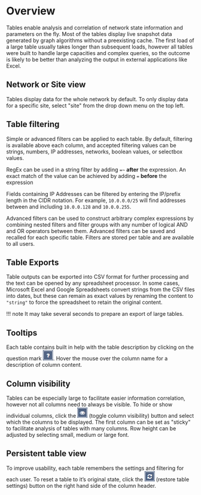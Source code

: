 # Overview

Tables enable analysis and correlation of network state information and
parameters on the fly. Most of the tables display live snapshot data
generated by graph algorithms without a preexisting cache. The first
load of a large table usually takes longer than subsequent loads,
however all tables were built to handle large capacities and complex
queries, so the outcome is likely to be better than analyzing the output
in external applications like Excel.

## Network or Site view

Tables display data for the whole network by default. To only display
data for a specific site, select "site" from the drop down menu on the
top left.

## Table filtering

Simple or advanced filters can be applied to each table. By default,
filtering is available above each column, and accepted filtering values
can be strings, numbers, IP addresses, networks, boolean values, or
selectbox values.

RegEx can be used in a string filter by adding `=~` **after** the
expression. An exact match of the value can be achieved by adding `=`
**before** the expression

Fields containing IP Addresses can be filtered by entering the IP/prefix
length in the CIDR notation. For example, `10.0.0.0/25` will find
addresses between and including `10.0.0.128` and `10.0.0.255`.

Advanced filters can be used to construct arbitrary complex expressions
by combining nested filters and filter groups with any number of logical
AND and OR operators between them. Advanced filters can be saved and
recalled for each specific table. Filters are stored per table and are
available to all users.

## Table Exports

Table outputs can be exported into CSV format for further processing and
the text can be opened by any spreadsheet processor. In some cases,
Microsoft Excel and Google Spreadsheets convert strings from the CSV
files into dates, but these can remain as exact values by renaming the
content to `"string"` to force the spreadsheet to retain the original
content.

!!! note
    It may take several seconds to prepare an export of large tables.

## Tooltips

Each table contains built in help with the table description by clicking on the
question mark ![tooltip](tooltip.png). Hover the mouse over the column name for
a description of column content.

## Column visibility

Tables can be especially large to facilitate easier information
correlation, however not all columns need to always be visible. To hide
or show individual columns, click the ![visibility](visibility.png)
(toggle column visibility) button and select which the columns to be
displayed. The first column can be set as "sticky" to facilitate
analysis of tables with many columns. Row height can be adjusted by
selecting small, medium or large font.

## Persistent table view

To improve usability, each table remembers the settings and filtering for each
user. To reset a table to it’s original state, click
the ![restore](restore.png) (restore table settings) button on the right hand
side of the column header.
